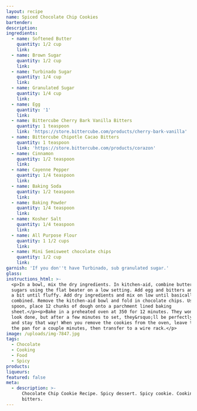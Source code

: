 ```yaml
---
layout: recipe
name: Spiced Chocolate Chip Cookies
bartender:
description:
ingredients:
  - name: Softened Butter
    quantity: 1/2 cup
    link:
  - name: Brown Sugar
    quantity: 1/2 cup
    link:
  - name: Turbinado Sugar
    quantity: 1/4 cup
    link:
  - name: Granulated Sugar
    quantity: 1/4 cup
    link:
  - name: Egg
    quantity: '1'
    link:
  - name: Bittercube Cherry Bark Vanilla Bitters
    quantity: 1 teaspoon
    link: 'https://store.bittercube.com/products/cherry-bark-vanilla'
  - name: Bittercube Chipotle Cacao Bitters
    quantity: 1 teaspoon
    link: 'https://store.bittercube.com/products/corazon'
  - name: Cinnamon
    quantity: 1/2 teaspoon
    link:
  - name: Cayenne Pepper
    quantity: 1/4 teaspoon
    link:
  - name: Baking Soda
    quantity: 1/2 teaspoon
    link:
  - name: Baking Powder
    quantity: 1/4 teaspoon
    link:
  - name: Kosher Salt
    quantity: 1/4 teaspoon
    link:
  - name: All Purpose Flour
    quantity: 1 1/2 cups
    link:
  - name: Mini Semisweet chocolate chips
    quantity: 1/2 cup
    link:
garnish: 'If you don''t have Turbinado, sub granulated sugar.'
glass:
instructions_html: >-
  <p>In a bowl, mix the dry ingredients. In kitchen-aid, combine butter and
  sugars using the flat beater on a low setting. Add egg and bitters and turn up
  a bit until fluffy. Add dry ingredients and mix on low until basically
  combined. Remove the kitchen-aid bowl and fold in chocolate chips. Using a big
  spoon, place 12 chunks of dough onto a parchment lined baking
  sheet.</p><p>Bake in a preheated oven at 350 for 12 minutes. They won&rsquo;t
  look done, but after a few minutes to set, they&rsquo;ll be perfectly chewy
  and stay that way! When you remove the cookies from the oven, leave them on
  the pan for a couple minutes, then transfer to a wire rack.</p>
image: /uploads/img-7847.jpg
tags:
  - Chocolate
  - Cooking
  - Food
  - Spicy
products:
liqueurs:
featured: false
meta:
  - description: >-
      Chocolate Chip Cookie Recipe. Spicy dessert. Spicy cookie. Cooking with
      bitters.
---
```



